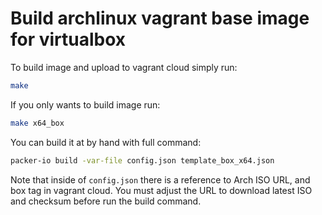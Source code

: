 # Build archlinux vagrant base image for virtualbox

To build image and upload to vagrant cloud simply run:

```bash
make
```

If you only wants to build image run:

```sh
make x64_box
```

You can build it at by hand with full command:

```bash
packer-io build -var-file config.json template_box_x64.json
```

Note that inside of `config.json` there is a reference to Arch ISO URL, and
box tag in vagrant cloud. You must adjust the URL to download latest ISO and
checksum before run the build command.

